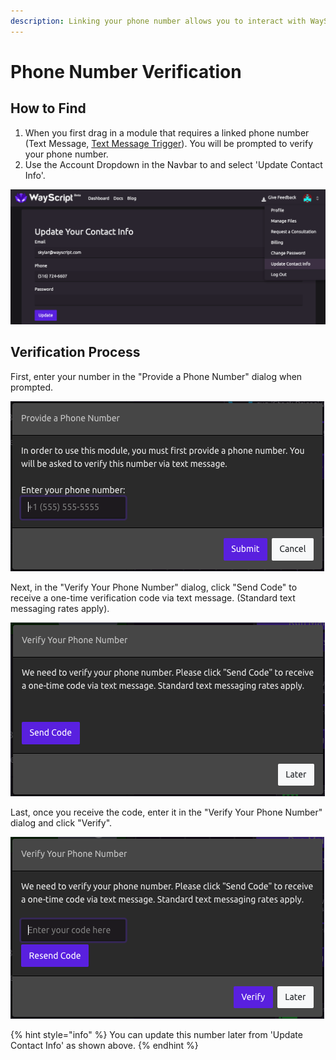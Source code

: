 ```yaml
---
description: Linking your phone number allows you to interact with WayScript via text.
---
```


# Phone Number Verification

## How to Find

1. When you first drag in a module that requires a linked phone number \(Text Message, [Text Message Trigger](../library/triggers/text-message-trigger.md)\). You will be prompted to verify your phone number. 
2. Use the Account Dropdown in the Navbar to and select 'Update Contact Info'.

![](../.gitbook/assets/screen-shot-2019-07-15-at-3.45.08-pm.png)

## Verification Process

First, enter your number in the "Provide a Phone Number" dialog when prompted.

![](../.gitbook/assets/screen-shot-2019-07-15-at-3.52.17-pm.png)



Next, in the "Verify Your Phone Number" dialog, click "Send Code" to receive a one-time verification code via text message. \(Standard text messaging rates apply\).

![](../.gitbook/assets/screen-shot-2019-07-15-at-3.54.35-pm.png)

Last, once you receive the code, enter it in the "Verify Your Phone Number" dialog and click "Verify".

![](../.gitbook/assets/screen-shot-2019-07-15-at-3.59.06-pm.png)

{% hint style="info" %}
You can update this number later from 'Update Contact Info' as shown above.
{% endhint %}

